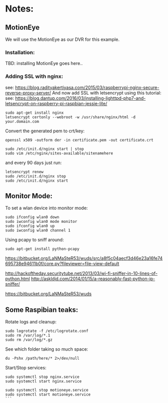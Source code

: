 # Notes:


## MotionEye

We will use the MotionEye as our DVR for this example.

### Installation:
TBD: installing MotionEye goes here..

### Adding SSL with nginx:
see: https://blog.radityakertiyasa.com/2015/03/raspberrypi-nginx-secure-reverse-proxy-server/
And now add SSL with letsencrypt using this tutorial:
see:  https://blog.dantup.com/2016/03/installing-lighttpd-php7-and-letsencrypt-on-raspberry-pi-raspbian-jessie-lite/

```
sudo apt-get install nginx
letsencrypt certonly --webroot -w /usr/share/nginx/html -d your.domain.com
```

Convert the generated pem to crt/key:
```
openssl x509 -outform der -in certificate.pem -out certificate.crt
```

```
sudo /etc/init.d/nginx start | stop
sudo vim /etc/nginx/sites-available/sitenamehere
```

and every 90 days just run:
```
letsencrypt renew
sudo /etc/init.d/nginx stop
sudo /etc/init.d/nginx start
```

## Monitor Mode:

To set a wlan device into monitor mode:
```
sudo ifconfig wlan0 down
sudo iwconfig wlan0 mode monitor
sudo ifconfig wlan0 up
sudo iwconfig wlan0 channel 1
```

Using pcapy to sniff around:
```
sudo apt-get install python-pcapy
```



https://bitbucket.org/LaNMaSteR53/wuds/src/a8f5c04aecf3d46e23a16fe74695738e94611b0f/core.py?fileviewer=file-view-default


http://hackoftheday.securitytube.net/2013/03/wi-fi-sniffer-in-10-lines-of-python.html
http://askldjd.com/2014/01/15/a-reasonably-fast-python-ip-sniffer/

https://bitbucket.org/LaNMaSteR53/wuds

## Some Raspibian teaks:

Rotate logs and cleanup:
```
sudo logrotate -f /etc/logrotate.conf
sudo rm /var/log/*.1
sudo rm /var/log/*.gz
```

See which folder taking so much space:
```
du -Pshx /path/here/* 2>/dev/null
```

Start/Stop services:
````
sudo systemctl stop nginx.service
sudo systemctl start nginx.service

sudo systemctl stop motioneye.service
sudo systemctl start motioneye.service
```
